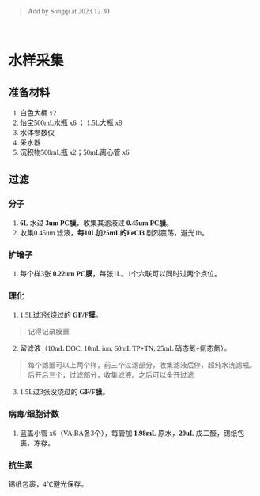 <font face ="MiSans" ><br/>

>Add by Songqi at 2023.12.30

<br/>  

# 水样采集
## 准备材料
1. 白色大桶 x2
2. 怡宝500mL水瓶 x6 ； 1.5L大瓶 x8
3. 水体参数仪
4. 采水器
5. 沉积物500mL瓶 x2；50mL离心管 x6

## 过滤
### 分子
1. **6L** 水过 **3um PC膜**，收集其滤液过 **0.45um PC膜**。
2. 收集0.45um 滤液，**每10L加25mL的FeCl3** 剧烈震荡，避光1h。
### 扩增子
1. 每个样3张 **0.22um PC膜**，每张1L。1个六联可以同时过两个点位。
### 理化
1. 1.5L过3张烧过的 **GF/F膜**。
>记得记录膜重
2. 留滤液（10mL DOC; 10mL ion; 60mL TP+TN; 25mL 硝态氮+氨态氮）。
>每个滤器可以上两个样，前三个过滤部分，收集滤液后停，超纯水洗滤瓶。后开后三个，过滤部分，收集滤液。之后可以全开过滤  
3. 1.5L过3张没烧过的 **GF/F膜**。
### 病毒/细胞计数
1. 蓝盖小管 x6（VA,BA各3个），每管加 **1.98mL** 原水，**20uL** 戊二醛，锡纸包裹，冻存。
### 抗生素
锡纸包裹，4℃避光保存。